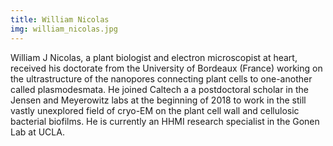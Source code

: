 ```yaml
---
title: William Nicolas
img: william_nicolas.jpg
---
```


William J Nicolas, a plant biologist and electron microscopist at heart, received his doctorate from the University of Bordeaux (France) working on the ultrastructure of the nanopores connecting plant cells to one-another called plasmodesmata. He joined Caltech a a postdoctoral scholar in the Jensen and Meyerowitz labs at the beginning of 2018 to work in the still vastly unexplored field of cryo-EM on the plant cell wall and cellulosic bacterial biofilms. He is currently an HHMI research specialist in the Gonen Lab at UCLA.


